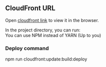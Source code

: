 ## CloudFront URL
Open [cloudfront link](https://d30a9iya44sicy.cloudfront.net/) to view it in the browser.

In the project directory, you can run:  
You can use NPM instead of YARN (Up to you)  

### Deploy command 
npm run cloudfront:update:build:deploy



